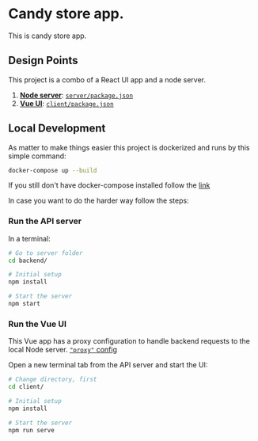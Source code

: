 # Candy store app.

This is candy store app.

## Design Points

This project is a combo of a React UI app and a node server.

  1. [**Node server**](server/): [`server/package.json`](backend/package.json)
  2. [**Vue UI**](client/): [`client/package.json`](client/package.json)


## Local Development

As matter to make things easier this project is dockerized and runs by this simple command:

```bash
docker-compose up --build
```

If you still don't have docker-compose installed follow the [link](https://docs.docker.com/compose/install/)

In case you want to do the harder way follow the steps:


### Run the API server

In a terminal:

```bash
# Go to server folder
cd backend/

# Initial setup
npm install

# Start the server
npm start
```

### Run the Vue UI

This Vue app has a proxy configuration to handle backend requests to the local Node server. [`"proxy"` config](client/package.json)


Open a new terminal tab from the API server and start the UI:

```bash
# Change directory, first
cd client/

# Initial setup
npm install

# Start the server
npm run serve
```
